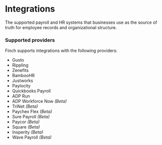 # Integrations

The supported payroll and HR systems that businesses use as the source of truth for employee records and organizational structure.

### Supported providers
Finch supports integrations with the following providers:

- Gusto
- Rippling
- Zenefits
- BambooHR
- Justworks
- Paylocity
- Quickbooks Payroll
- ADP Run
- ADP Workforce Now _(Beta)_
- TriNet _(Beta)_
- Paychex Flex _(Beta)_
- Sure Payroll _(Beta)_
- Paycor _(Beta)_
- Square _(Beta)_
- Insperity _(Beta)_
- Wave Payroll _(Beta)_
